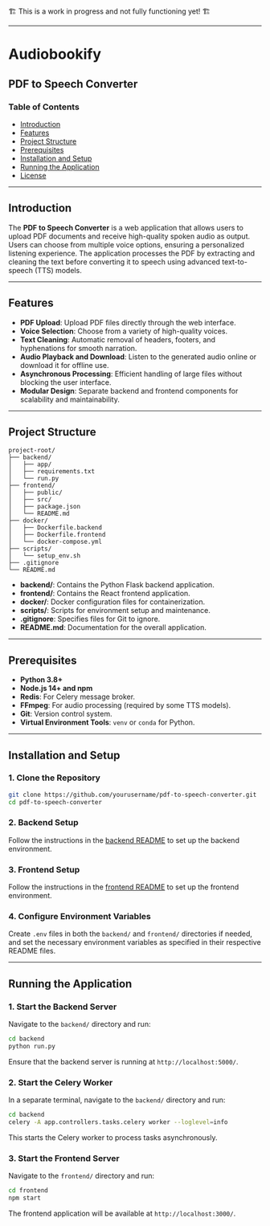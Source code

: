 
🏗️ This is a work in progress and not fully functioning yet! 🏗️

---

# Audiobookify

## PDF to Speech Converter

### Table of Contents

- [Introduction](#introduction)
- [Features](#features)
- [Project Structure](#project-structure)
- [Prerequisites](#prerequisites)
- [Installation and Setup](#installation-and-setup)
- [Running the Application](#running-the-application)
- [License](#license)

---

## Introduction

The **PDF to Speech Converter** is a web application that allows users to upload PDF documents and receive high-quality spoken audio as output. Users can choose from multiple voice options, ensuring a personalized listening experience. The application processes the PDF by extracting and cleaning the text before converting it to speech using advanced text-to-speech (TTS) models.

---

## Features

- **PDF Upload**: Upload PDF files directly through the web interface.
- **Voice Selection**: Choose from a variety of high-quality voices.
- **Text Cleaning**: Automatic removal of headers, footers, and hyphenations for smooth narration.
- **Audio Playback and Download**: Listen to the generated audio online or download it for offline use.
- **Asynchronous Processing**: Efficient handling of large files without blocking the user interface.
- **Modular Design**: Separate backend and frontend components for scalability and maintainability.

---

## Project Structure

```
project-root/
├── backend/
│   ├── app/
│   ├── requirements.txt
│   └── run.py
├── frontend/
│   ├── public/
│   ├── src/
│   ├── package.json
│   └── README.md
├── docker/
│   ├── Dockerfile.backend
│   ├── Dockerfile.frontend
│   └── docker-compose.yml
├── scripts/
│   └── setup_env.sh
├── .gitignore
└── README.md
```

- **backend/**: Contains the Python Flask backend application.
- **frontend/**: Contains the React frontend application.
- **docker/**: Docker configuration files for containerization.
- **scripts/**: Scripts for environment setup and maintenance.
- **.gitignore**: Specifies files for Git to ignore.
- **README.md**: Documentation for the overall application.

---

## Prerequisites

- **Python 3.8+**
- **Node.js 14+ and npm**
- **Redis**: For Celery message broker.
- **FFmpeg**: For audio processing (required by some TTS models).
- **Git**: Version control system.
- **Virtual Environment Tools**: `venv` or `conda` for Python.

---

## Installation and Setup

### 1. Clone the Repository

```bash
git clone https://github.com/yourusername/pdf-to-speech-converter.git
cd pdf-to-speech-converter
```

### 2. Backend Setup

Follow the instructions in the [backend README](backend/README.md) to set up the backend environment.

### 3. Frontend Setup

Follow the instructions in the [frontend README](frontend/README.md) to set up the frontend environment.

### 4. Configure Environment Variables

Create `.env` files in both the `backend/` and `frontend/` directories if needed, and set the necessary environment variables as specified in their respective README files.

---

## Running the Application

### 1. Start the Backend Server

Navigate to the `backend/` directory and run:

```bash
cd backend
python run.py
```

Ensure that the backend server is running at `http://localhost:5000/`.

### 2. Start the Celery Worker

In a separate terminal, navigate to the `backend/` directory and run:

```bash
cd backend
celery -A app.controllers.tasks.celery worker --loglevel=info
```

This starts the Celery worker to process tasks asynchronously.

### 3. Start the Frontend Server

Navigate to the `frontend/` directory and run:

```bash
cd frontend
npm start
```

The frontend application will be available at `http://localhost:3000/`.


